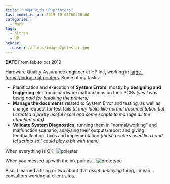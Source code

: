 ```yaml
---
title: "HWQA with HP printers"
last_modified_at: 2019-10-01T00:00:00
categories:
  - Work
tags:
  - Altran
  - HP
header:
  teaser: /assets/images/polestar.jpg
---
```


**DATE** From feb to oct 2019

Hardware Quality Assurance engineer at HP Inc, working in [large-format/indrustrial printers](https://www8.hp.com/us/en/commercial-printers/latex-printers/products.html). Some of my tasks:
- Planification and execution of **System Errors**, mostly by **designing and triggering** electronic hardware malfunctions on their PCBs _(yes I was being paid for breaking the printers)_
- **Manage the documents** related to System Error and testing, as well as change request for test fails _(It may looks like normal documentation but I created a pretty useful excel and some scripts to manage all the attached data)_
- **Validate System Diagnostics**, running them in "normal/working" and malfunction scenario, analysing their outputs/report and giving feedback about fixes and implementation _(those printers used linux and tcl scripts so I could play a bit with them)_


When everything is OK: ![polestar](/resumee/assets/images/polestar.jpg)

When you messed up with the ink pumps... ![prototype](/resumee/assets/images/pumpfail.jpg)



Also, I learned a thing or two about that _asset deploying_ thing, I mean... consultors working at client sites. 

